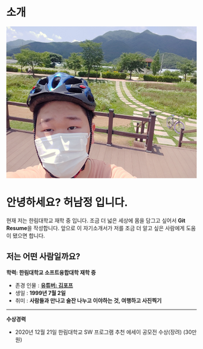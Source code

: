 # 소개

<img src=20200628_132055.jpg width=600 height=400>  

# 안녕하세요? 허남정 입니다.
현재 저는 한림대학교 재학 중 입니다. 조금 더 넓은 세상에 몸을 담그고 싶어서 **Git Resume**을 작성합니다.
앞으로 이 자기소개서가 저를 조금 더 알고 싶은 사람에게 도움이 됐으면 합니다.


저는 어떤 사람일까요?
-------------------------------------------------------------------------
**학력: 한림대학교 소프트융합대학 재학 중**
+ 존경 인물 : [**유튜버: 김포프**](https://www.youtube.com/user/KimPopeTV)
+ 생일 : **1999년 7월 2일** 
+ 취미 : **사람들과 만나고 술잔 나누고 이야하는 것, 여행하고 사진찍기**



<hr>

**수상경력**

- 2020년 12월 21일   한림대학교 SW 프로그램 추천 에세이 공모전 수상(장려) (30만원)

